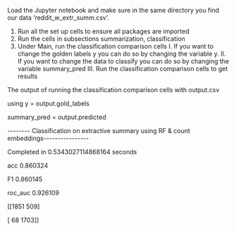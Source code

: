 Load the Jupyter notebook and make sure in the same directory you find our data ‘reddit_w_extr_summ.csv’.

1. Run all the set up cells to ensure all packages are imported
2. Run the cells in subsections summarization, classification
3. Under Main, run the classification comparison cells
    I. If you want to change the golden labels y you can do so by changing the variable y.
    II. If you want to change the data to classify you can do so by changing the variable summary_pred
    III. Run the classification comparison cells to get results
    
The output of running the classification comparison cells with output.csv

using y = output.gold_labels

summary_pred = output.predicted

-------- Classification on extractive summary using RF & count embeddings----------------

Completed in 0.5343027114868164 seconds

acc 0.860324

F1 0.860145

roc_auc 0.926109

[[1851 509]

[ 68 1703]]